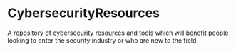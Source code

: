 # CybersecurityResources
A repository of cybersecurity resources and tools which will benefit people looking to enter the security industry or who are new to the field.
